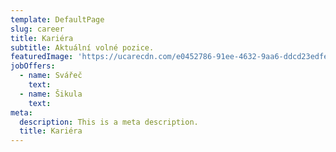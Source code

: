```yaml
---
template: DefaultPage
slug: career
title: Kariéra
subtitle: Aktuální volné pozice.
featuredImage: 'https://ucarecdn.com/e0452786-91ee-4632-9aa6-ddcd23edfe61/'
jobOffers:
  - name: Svářeč
    text: 
  - name: Šikula
    text: 
meta:
  description: This is a meta description.
  title: Kariéra
---
```

